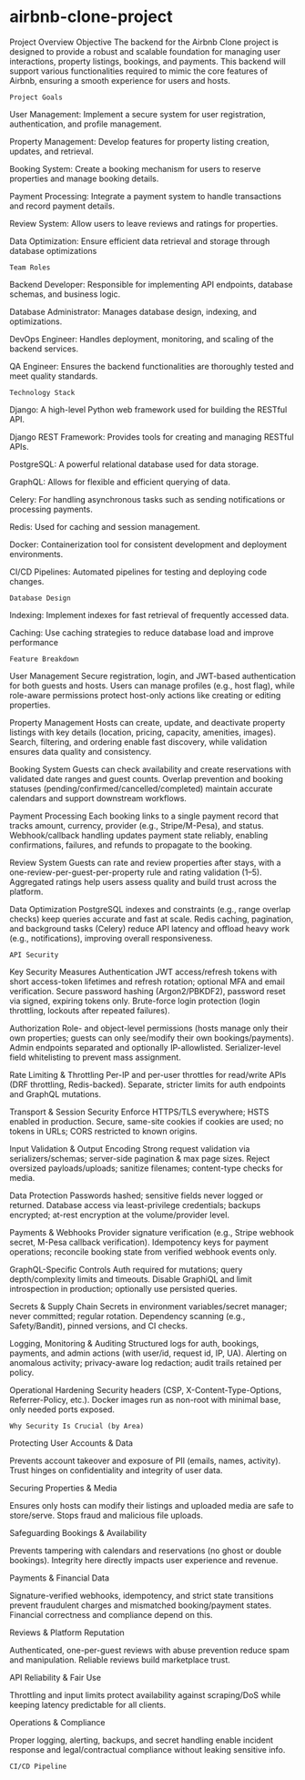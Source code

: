 # airbnb-clone-project
Project Overview
    Objective
The backend for the Airbnb Clone project is designed to provide a robust and scalable foundation for managing user interactions, property listings, bookings, and payments. This backend will support various functionalities required to mimic the core features of Airbnb, ensuring a smooth experience for users and hosts.

    Project Goals
User Management: Implement a secure system for user registration, authentication, and profile management.

Property Management: Develop features for property listing creation, updates, and retrieval.

Booking System: Create a booking mechanism for users to reserve properties and manage booking details.

Payment Processing: Integrate a payment system to handle transactions and record payment details.

Review System: Allow users to leave reviews and ratings for properties.

Data Optimization: Ensure efficient data retrieval and storage through database optimizations


    Team Roles
Backend Developer: Responsible for implementing API endpoints, database schemas, and business logic.

Database Administrator: Manages database design, indexing, and optimizations.

DevOps Engineer: Handles deployment, monitoring, and scaling of the backend services.

QA Engineer: Ensures the backend functionalities are thoroughly tested and meet quality standards.


    Technology Stack
Django: A high-level Python web framework used for building the RESTful API.

Django REST Framework: Provides tools for creating and managing RESTful APIs.

PostgreSQL: A powerful relational database used for data storage.

GraphQL: Allows for flexible and efficient querying of data.

Celery: For handling asynchronous tasks such as sending notifications or processing payments.

Redis: Used for caching and session management.

Docker: Containerization tool for consistent development and deployment environments.

CI/CD Pipelines: Automated pipelines for testing and deploying code changes.

    Database Design
Indexing: Implement indexes for fast retrieval of frequently accessed data.

Caching: Use caching strategies to reduce database load and improve performance

    Feature Breakdown
User Management
Secure registration, login, and JWT-based authentication for both guests and hosts. Users can manage profiles (e.g., host flag), while role-aware permissions protect host-only actions like creating or editing properties.

Property Management
Hosts can create, update, and deactivate property listings with key details (location, pricing, capacity, amenities, images). Search, filtering, and ordering enable fast discovery, while validation ensures data quality and consistency.

Booking System
Guests can check availability and create reservations with validated date ranges and guest counts. Overlap prevention and booking statuses (pending/confirmed/cancelled/completed) maintain accurate calendars and support downstream workflows.

Payment Processing
Each booking links to a single payment record that tracks amount, currency, provider (e.g., Stripe/M-Pesa), and status. Webhook/callback handling updates payment state reliably, enabling confirmations, failures, and refunds to propagate to the booking.

Review System
Guests can rate and review properties after stays, with a one-review-per-guest-per-property rule and rating validation (1–5). Aggregated ratings help users assess quality and build trust across the platform.

Data Optimization
PostgreSQL indexes and constraints (e.g., range overlap checks) keep queries accurate and fast at scale. Redis caching, pagination, and background tasks (Celery) reduce API latency and offload heavy work (e.g., notifications), improving overall responsiveness.

    API Security
Key Security Measures
Authentication
JWT access/refresh tokens with short access-token lifetimes and refresh rotation; optional MFA and email verification.
Secure password hashing (Argon2/PBKDF2), password reset via signed, expiring tokens only.
Brute-force login protection (login throttling, lockouts after repeated failures).

Authorization
Role- and object-level permissions (hosts manage only their own properties; guests can only see/modify their own bookings/payments).
Admin endpoints separated and optionally IP-allowlisted.
Serializer-level field whitelisting to prevent mass assignment.

Rate Limiting & Throttling
Per-IP and per-user throttles for read/write APIs (DRF throttling, Redis-backed).
Separate, stricter limits for auth endpoints and GraphQL mutations.

Transport & Session Security
Enforce HTTPS/TLS everywhere; HSTS enabled in production.
Secure, same-site cookies if cookies are used; no tokens in URLs; CORS restricted to known origins.

Input Validation & Output Encoding
Strong request validation via serializers/schemas; server-side pagination & max page sizes.
Reject oversized payloads/uploads; sanitize filenames; content-type checks for media.

Data Protection
Passwords hashed; sensitive fields never logged or returned.
Database access via least-privilege credentials; backups encrypted; at-rest encryption at the volume/provider level.

Payments & Webhooks
Provider signature verification (e.g., Stripe webhook secret, M-Pesa callback verification).
Idempotency keys for payment operations; reconcile booking state from verified webhook events only.

GraphQL-Specific Controls
Auth required for mutations; query depth/complexity limits and timeouts.
Disable GraphiQL and limit introspection in production; optionally use persisted queries.

Secrets & Supply Chain
Secrets in environment variables/secret manager; never committed; regular rotation.
Dependency scanning (e.g., Safety/Bandit), pinned versions, and CI checks.

Logging, Monitoring & Auditing
Structured logs for auth, bookings, payments, and admin actions (with user/id, request id, IP, UA).
Alerting on anomalous activity; privacy-aware log redaction; audit trails retained per policy.

Operational Hardening
Security headers (CSP, X-Content-Type-Options, Referrer-Policy, etc.).
Docker images run as non-root with minimal base, only needed ports exposed.

    Why Security Is Crucial (by Area)

Protecting User Accounts & Data

Prevents account takeover and exposure of PII (emails, names, activity). Trust hinges on confidentiality and integrity of user data.

Securing Properties & Media

Ensures only hosts can modify their listings and uploaded media are safe to store/serve. Stops fraud and malicious file uploads.

Safeguarding Bookings & Availability

Prevents tampering with calendars and reservations (no ghost or double bookings). Integrity here directly impacts user experience and revenue.

Payments & Financial Data

Signature-verified webhooks, idempotency, and strict state transitions prevent fraudulent charges and mismatched booking/payment states. Financial correctness and compliance depend on this.

Reviews & Platform Reputation

Authenticated, one-per-guest reviews with abuse prevention reduce spam and manipulation. Reliable reviews build marketplace trust.

API Reliability & Fair Use

Throttling and input limits protect availability against scraping/DoS while keeping latency predictable for all clients.

Operations & Compliance

Proper logging, alerting, backups, and secret handling enable incident response and legal/contractual compliance without leaking sensitive info.

    CI/CD Pipeline
